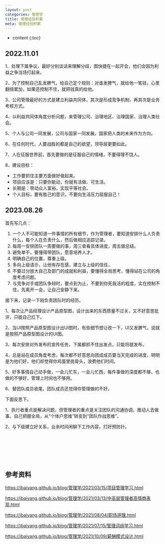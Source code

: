 ```yaml
---
layout: post
categories: 管理学
title: 管理经验积累
meta: 管理经验积累
---
```

* content
{:toc}

## 2022.11.01

1、处理下属争议，最好分别谈话来理解分歧，图快捷在一起开会，他们会因为利益之争当场打起来。

2、为了控制自己乱发脾气，给自己定个规则：对谁发脾气，就给他一笔钱，心里翻倍累加，如果还控制不住，就把钱真的给他。

3、公司管理最好的方式是建立利益共同体，其次是形成竞争机制，再其次是业务考核方式。

4、以利益共同体角度分析问题，来管理公司、治理地区、治理国家、治理人类社会。

5、个人与公司一同发展，公司与国家一同发展。国家把人类的未来作为方向。

6、在任何时代，人要战胜的都是自己的欲望，领导层更要如此。

7、人在征服世界前，首先要做的是征服自己的情绪，不要得理不饶人。

8、建设目标：
* 工作要抓住主要方面做好做起来。
* 项目应该是：只要你能动，你就有活做、可生活。
* 长期是：带动众人富裕，实现平等社会。
* 个人目标，要有胜己的意识，不要向生活压力屈服自己！

## 2023.08.26

首先写几点：
1. 一个人不可能知道一件事情的所有细节，作为管理者，要知道安排什么人负责什么，每个人在负责什么，然后做相应追踪记录。
2. 每周一安排团队一周要做的事，周三查看具体进度，周五做总结。
3. 避免单干，要懂得带团队，愿意培养人才。
4. 明确自己的位置，尊重上级。
5. 多向上级请示，让他有存在感，建立与上级的信任，
6. 不要过分放大自己及部门的成就和利益，要懂得全局思考，懂得站在公司的角度考虑问题。
7. 与竞争对手或团队争辩时，要点到为止，不要到你死我活的程度，实在控制不住，先离开一会，让自己安静下来。

接下来，记录一下刚负责团队时的经历。

1、每次让产品经理设计产品原型图，设计出来的东西质量不过关，又不好意思批评，只能自己扛下。

2、当UI按照产品原型图设计出UI图时，有些细节想让改一下，UI又发脾气，说就是按照产品原型图设计的UI图。

3、每次安排对外发布的宣传任务，下属都抓不住出发点，只能将就发布。

4、总是站在成员角度考虑，每次都不好意思向团成成员要当天完成的进度，明明是为他们好，他们却觉得你鸡蛋里挑骨头，浪费他们时间。

5、好多事情自己动手做，一会儿忙东，一会儿忙西，每件事做的深度都不够，也做的不够好，管理上时间也不够用。

6、替团队成员收尾，团队成员还觉得你管理做的不好。

下面反思下。

1、执行者重点是解决问题，但管理者的重点是关注团队的沟通协调，推动人去做事，自己把握全局，从“个体户思维”转变到“团队作战思维”。

2、与下级建立好关系，业余时间闲聊下工作内容，打好预防针。






<br/><br/><br/><br/><br/>
## 参考资料

<https://ibaiyang.github.io/blog/管理学/2021/03/15/项目管理学习.html>

<https://ibaiyang.github.io/blog/管理学/2021/03/13/中高层管理者高情商表现.html>

<https://ibaiyang.github.io/blog/管理学/2021/08/04/职场道理.html>

<https://ibaiyang.github.io/blog/管理学/2021/07/15/管理词组学习.html>

<https://ibaiyang.github.io/blog/管理学/2021/10/09/薪酬模式设计.html>


